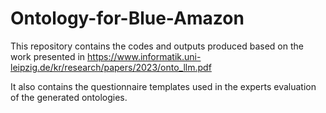 # Ontology-for-Blue-Amazon

This repository contains the codes and outputs produced based on the work presented in https://www.informatik.uni-leipzig.de/kr/research/papers/2023/onto_llm.pdf

It also contains the questionnaire templates used in the experts evaluation of the generated ontologies.
